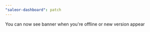 ```yaml
---
"saleor-dashboard": patch
---
```


You can now see banner when you're offline or new version appear
